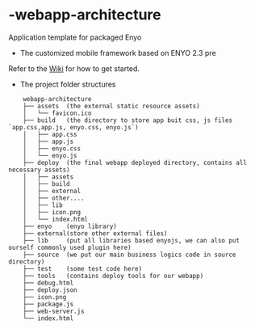 -webapp-architecture
=======================================================

Application template for packaged Enyo

- The customized mobile framework based on ENYO 2.3 pre

Refer to the [Wiki](https://github.com/enyojs/enyo/wiki/Bootplate) for how to get started.


- The project folder structures

```project structure folder
 	webapp-architecture
	├── assets  (the external static resource assets)
	│   └── favicon.ico
	├── build   (the directory to store app buit css, js files `app.css,app.js, enyo.css, enyo.js`)
	│   ├── app.css
	│   ├── app.js
	│   ├── enyo.css
	│   └── enyo.js
	├── deploy  (the final webapp deployed directory, contains all necessary assets)
	│	├── assets
	│	├── build
	│	├── external
	│	├── other....
	│	├── lib
	│	├── icon.png
	│	└── index.html
	├── enyo    (enyo library)
	├── external(store other external files)
	├── lib     (put all libraries based enyojs, we can also put ourself commonly used plugin here)
	├── source  (we put our main business logics code in source directory)
	├── test    (some test code here)  
	├── tools   (contains deploy tools for our webapp)
	├── debug.html 
	├── deploy.json
	├── icon.png
	├── package.js
	├── web-server.js 
	└── index.html

```